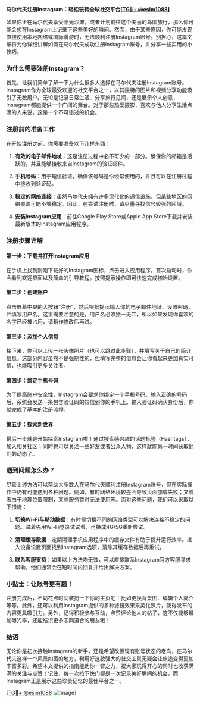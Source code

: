 **马尔代夫注册Instagram：轻松玩转全球社交平台[[TG💪+ @esim1088](https://t.me/s/esim1088)]**

如果你正在马尔代夫享受阳光沙滩，或者计划前往这个美丽的岛国旅行，那么你可能会想在Instagram上记录下这些美好的瞬间。然而，由于某些原因，你可能发现直接使用本地网络或国际漫游时，无法顺利注册Instagram账号。别担心，这篇文章将为你详细讲解如何在马尔代夫成功注册Instagram账号，并分享一些实用的小技巧。

### 为什么需要注册Instagram？

首先，让我们简单了解一下为什么很多人选择在马尔代夫注册Instagram账号。Instagram作为全球最受欢迎的社交平台之一，以其独特的图片和视频分享功能吸引了无数用户。无论是记录日常生活、分享旅行见闻，还是展示个人创意，Instagram都能提供一个广阔的舞台。对于那些热爱摄影、喜欢与他人分享生活点滴的人来说，这是一个不可错过的机会。

### 注册前的准备工作

在开始注册之前，你需要准备以下几样东西：

1. **有效的电子邮件地址**：这是注册过程中必不可少的一部分。确保你的邮箱是活跃的，并且能够接收来自Instagram的验证邮件。
   
2. **手机号码**：用于短信验证，确保该号码是你经常使用的，并且可以在注册过程中接收到验证码。

3. **稳定的网络连接**：虽然马尔代夫拥有许多现代化的通信设施，但某些地区的网络覆盖可能不够稳定。因此，在尝试注册时，请尽量寻找信号较强的区域。

4. **安装Instagram应用**：前往Google Play Store或Apple App Store下载并安装最新版本的Instagram应用程序。

### 注册步骤详解

#### 第一步：下载并打开Instagram应用

在手机上找到刚刚下载好的Instagram图标，点击进入应用程序。首次启动时，你会看到欢迎界面以及简单的引导教程。按照提示操作即可快速完成初始设置。

#### 第二步：创建账户

点击屏幕中央的大按钮“注册”，然后根据提示输入你的电子邮件地址、设置密码，并填写用户名。这里需要注意的是，用户名必须独一无二，所以如果发现你喜欢的名字已经被占用，请稍作修改后再试。

#### 第三步：添加个人信息

接下来，你可以上传一张头像照片（也可以跳过此步骤），并填写关于自己的简介信息。这部分内容虽然不是强制性的，但填写完整的信息会让你看起来更加真实可信，也能吸引更多关注者。

#### 第四步：绑定手机号码

为了提高账户安全性，Instagram会要求你绑定一个手机号码。输入正确的号码后，系统会发送一条包含验证码的短信到你的手机上。输入验证码确认身份后，你就完成了基本的注册流程。

#### 第五步：探索新世界

最后一步就是开始探索Instagram啦！通过搜索感兴趣的话题标签（Hashtags），加入相关社区；同时也可以关注一些好友或者公众人物，这样就能第一时间获取他们的动态了。

### 遇到问题怎么办？

尽管上述方法可以帮助大多数人在马尔代夫顺利注册Instagram账号，但在实际操作中仍有可能遇到各种问题。例如，有时网络环境较差会导致页面加载失败；又或者由于地理位置限制，某些服务暂时无法使用等。面对这些问题，我们可以采取以下措施：

1. **切换Wi-Fi与移动数据**：有时候切换不同的网络类型可以解决连接不稳定的问题。试着先用Wi-Fi登录试试看，再换成4G/5G重新尝试。

2. **清理缓存数据**：定期清理手机应用程序中的缓存文件有助于提升运行效率。进入设备设置页面找到Instagram选项，清除其缓存数据后再重试。

3. **联系客服支持**：如果以上方法均无效，可以直接联系Instagram官方客服寻求帮助。他们通常会在短时间内回复并给出解决方案。

### 小贴士：让账号更有趣！

注册完成后，不妨花点时间装扮一下你的主页吧！比如更换背景图、编辑个人简介等等。此外，还可以利用Instagram提供的多种滤镜效果来美化照片，使得发布的内容更具吸引力。另外，记得积极参与互动，点赞评论他人的帖子，这不仅能够增加曝光率，还能结识更多志同道合的朋友哦！

### 结语

无论你是初次接触Instagram的新手，还是希望改善现有账号状态的老鸟，在马尔代夫这样一个风景如画的地方，利用好这款强大的社交工具无疑会让旅途变得更加丰富多彩。希望本文提供的指南能助你一臂之力，祝大家玩得开心的同时也收获满满的关注与点赞！记住，每一次按下快门都是一次记录美好瞬间的机会，而Instagram正是展示这些珍贵记忆的最佳平台之一。

[[TG💪+ @esim1088](https://t.me/s/esim1088) ![Image](https://i.postimg.cc/4NQfJmqS/Snipaste-2025-05-13-00-14-12.png)]